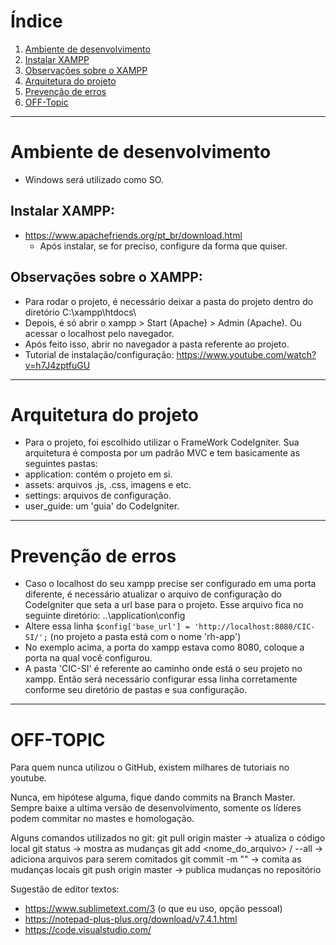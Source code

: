 # Índice

1. [Ambiente de desenvolvimento](#ambiente-de-desenvolvimento)
2. [Instalar XAMPP](#Instalar-xampp)
3. [Observações sobre o XAMPP](#obs)
4. [Arquitetura do projeto](#Arquitetura-do-projeto)
5. [Prevenção de erros](#erros)
6. [OFF-Topic](#OFF-TOPIC)

***
# <a id="ambiente-de-desenvolvimento">Ambiente de desenvolvimento</a>

  - Windows será utilizado como SO.

## <a id="Instalar-xampp">Instalar XAMPP: </a>
  - https://www.apachefriends.org/pt_br/download.html
    + Após instalar, se for preciso, configure da forma que quiser.

## <a id="obs">Observações sobre o XAMPP:</a>
  - Para rodar o projeto, é necessário deixar a pasta do projeto dentro do diretório C:\xampp\htdocs\
  - Depois, é só abrir o xampp > Start (Apache) > Admin (Apache). Ou acessar o localhost pelo navegador.
  - Após feito isso, abrir no navegador a pasta referente ao projeto.
  - Tutorial de instalação/configuração: https://www.youtube.com/watch?v=h7J4zptfuGU

***

# <a id="Arquitetura-do-projeto">Arquitetura do projeto</a>
  - Para o projeto, foi escolhido utilizar o FrameWork CodeIgniter. Sua arquitetura é composta por um padrão MVC e tem basicamente as seguintes pastas:
  - application: contém o projeto em si.
  - assets: arquivos .js, .css, imagens e etc.
  - settings: arquivos de configuração.
  - user_guide: um 'guia' do CodeIgniter.

***

# <a id="erros">Prevenção de erros</a>
 * Caso o localhost do seu xampp precise ser configurado em uma porta diferente, é necessário atualizar o arquivo de configuração do CodeIgniter que seta a url base para o projeto. Esse arquivo fica no seguinte diretório: ..\application\config
 * Altere essa linha `$config['base_url'] = 'http://localhost:8080/CIC-SI/';` (no projeto a pasta está com o nome 'rh-app')
 * No exemplo acima, a porta do xampp estava como 8080, coloque a porta na qual você configurou. 
 * A pasta 'CIC-SI' é referente ao caminho onde está o seu projeto no xampp. Então será necessário configurar essa linha corretamente conforme seu diretório de pastas e sua configuração.

***
# <a id="OFF-TOPIC">OFF-TOPIC</a>

Para quem nunca utilizou o GitHub, existem milhares de tutoriais no youtube.

Nunca, em hipótese alguma, fique dando commits na Branch Master. Sempre baixe a ultima versão de desenvolvimento, somente os líderes podem commitar no mastes e homologação.

Alguns comandos utilizados no git:
git pull origin master -> atualiza o código local 
git status -> mostra as mudanças
git add <nome_do_arquivo> / --all -> adiciona arquivos para serem comitados
git commit -m "<mensagem>" -> comita as mudanças locais
git push origin master -> publica mudanças no repositório


Sugestão de editor textos:
  - https://www.sublimetext.com/3 (o que eu uso, opção pessoal)
  - https://notepad-plus-plus.org/download/v7.4.1.html
  - https://code.visualstudio.com/
